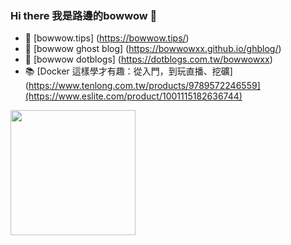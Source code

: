 ### Hi there 我是路邊的bowwow 👋
- 🌱 [bowwow.tips] (https://bowwow.tips/)
- 🌱 [bowwow ghost blog] (https://bowwowxx.github.io/ghblog/)
- 🌱 [bowwow dotblogs] (https://dotblogs.com.tw/bowwowxx)
- 📚 [Docker 這樣學才有趣：從入門，到玩直播、挖礦](https://www.tenlong.com.tw/products/9789572246559](https://www.eslite.com/product/1001115182636744)

<div align="left">
<!--<img width="200" src="https://user-images.githubusercontent.com/36894700/87100902-d335a500-c24d-11ea-868b-6e36e00f87fb.png">-->
<img width="200" src="https://bowwow.tips/img/logo.png">
</div>

<!--
Hi there 👋
Here are some ideas to get you started:

- 🔭 I’m currently working on ...
- 🌱 I’m currently learning ...
- 👯 I’m looking to collaborate on ...
- 🤔 I’m looking for help with ...
- 💬 Ask me about ...
- 📫 How to reach me: 
- 😄 Pronouns: ...
- ⚡ Fun fact: ...
-->

